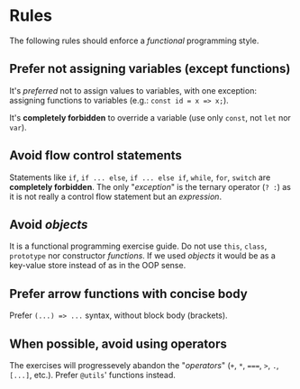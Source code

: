 # Rules

The following rules should enforce a _functional_ programming style.

## Prefer not assigning variables (except functions)

It's _preferred_ not to assign values to variables, with one exception: assigning functions to variables (e.g.: `const id = x => x;`).

It's **completely forbidden** to override a variable (use only `const`, not `let` nor `var`).

## Avoid flow control statements

Statements like `if`, `if ... else`, `if ... else if`, `while`, `for`, `switch` are **completely forbidden**. The only "_exception_" is the ternary operator (`? :`) as it is not really a control flow statement but an _expression_.

## Avoid _objects_

It is a functional programming exercise guide. Do not use `this`, `class`, `prototype` nor constructor _functions_. If we used _objects_ it would be as a key-value store instead of as in the OOP sense.

## Prefer arrow functions with concise body

Prefer `(...) => ...` syntax, without block body (brackets).

## When possible, avoid using operators

The exercises will progressevely abandon the "_operators_" (`+`, `*`, `===`, `>`, `.`, `[...]`, etc.). Prefer `@utils`' functions instead.
